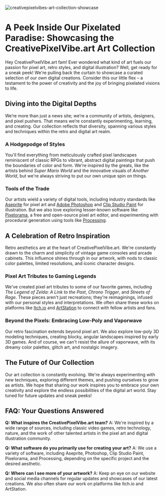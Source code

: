 ![creativepixelvibes-art-collection-showcase](https://images.pexels.com/photos/18920008/pexels-photo-18920008.jpeg?auto=compress&cs=tinysrgb&fit=crop&h=627&w=1200)

# A Peek Inside Our Pixelated Paradise: Showcasing the CreativePixelVibe.art Art Collection

Hey CreativePixelVibe.art fam! Ever wondered what kind of art fuels our passion for pixel art, retro styles, and digital illustration? Well, get ready for a sneak peek! We're pulling back the curtain to showcase a curated selection of our *own* digital creations. Consider this our little flex – a testament to the power of creativity and the joy of bringing pixelated visions to life.

## Diving into the Digital Depths

We’re more than just a news site; we’re a community of artists, designers, and pixel pushers. That means we’re constantly experimenting, learning, and creating. Our collection reflects that diversity, spanning various styles and techniques within the retro and digital art realm.

### A Hodgepodge of Styles

You'll find everything from meticulously crafted pixel landscapes reminiscent of classic RPGs to vibrant, abstract digital paintings that push the boundaries of color and form. We're inspired by the greats, like the artists behind *Super Mario World* and the innovative visuals of *Another World*, but we're always striving to put our own unique spin on things.

### Tools of the Trade

Our artists wield a variety of digital tools, including industry standards like [Aseprite](https://www.aseprite.org/) for pixel art and [Adobe Photoshop](https://www.adobe.com/products/photoshop.html) and [Clip Studio Paint](https://www.clipstudio.net/en/) for illustration. But we also love exploring lesser-known software like [Pixelorama](https://orama-interactive.itch.io/pixelorama), a free and open-source pixel art editor, and experimenting with procedural generation using tools like [Processing](https://processing.org/).

## A Celebration of Retro Inspiration

Retro aesthetics are at the heart of CreativePixelVibe.art. We're constantly drawn to the charm and simplicity of vintage game consoles and arcade cabinets. This influence shines through in our artwork, with nods to classic color palettes, limited resolutions, and iconic character designs.

### Pixel Art Tributes to Gaming Legends

We've created pixel art tributes to some of our favorite games, including *The Legend of Zelda: A Link to the Past*, *Chrono Trigger*, and *Streets of Rage*. These pieces aren't just recreations; they're reimaginings, infused with our personal styles and interpretations. We often share these works on platforms like [Itch.io](https://itch.io/) and [ArtStation](https://www.artstation.com/) to connect with fellow artists and fans.

### Beyond the Pixels: Embracing Low-Poly and Vaporwave

Our retro fascination extends beyond pixel art. We also explore low-poly 3D modeling techniques, creating blocky, angular landscapes inspired by early 3D games. And of course, we can't resist the allure of vaporwave, with its dreamy color palettes, glitch art, and nostalgic imagery.

## The Future of Our Collection

Our art collection is constantly evolving. We're always experimenting with new techniques, exploring different themes, and pushing ourselves to grow as artists. We hope that sharing our work inspires you to embrace your own creativity and explore the endless possibilities of the digital art world. Stay tuned for future updates and sneak peeks!

## FAQ: Your Questions Answered

**Q: What inspires the CreativePixelVibe.art team?**
A: We're inspired by a wide range of sources, including classic video games, retro technology, nature, and the work of other talented artists in the pixel art and digital illustration community.

**Q: What software do you primarily use for creating your art?**
A: We use a variety of software, including Aseprite, Photoshop, Clip Studio Paint, Pixelorama, and Processing, depending on the specific project and the desired aesthetic.

**Q: Where can I see more of your artwork?**
A: Keep an eye on our website and social media channels for regular updates and showcases of our latest creations. We also often share our work on platforms like Itch.io and ArtStation.
